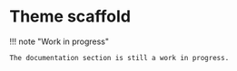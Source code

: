 # Theme scaffold

!!! note "Work in progress"

    The documentation section is still a work in progress.
